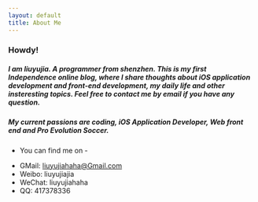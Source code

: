 ```yaml
---
layout: default
title: About Me
---
```


### Howdy!

##### I am liuyujia. A programmer from shenzhen. This is my first Independence online blog, where I share thoughts about iOS application development and front-end development, my daily life and other insteresting topics. Feel free to contact me by email if you have any question.

#####  My current passions are coding, iOS Application Developer, Web front end and Pro Evolution Soccer.



- You can find me on - 
* GMail: liuyujiahaha@Gmail.com
* Weibo: liuyujiajia
* WeChat: liuyujiahaha
* QQ: 417378336